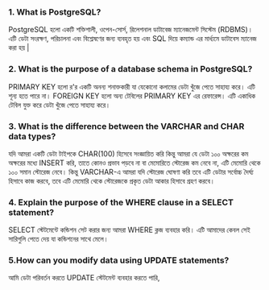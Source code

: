 <h3>1. What is PostgreSQL?</h3>
<P>
 PostgreSQL হলো একটি শক্তিশালী, ওপেন-সোর্স, রিলেশনাল ডাটাবেজ ম্যানেজমেন্ট সিস্টেম (RDBMS)।  
এটি ডেটা সংরক্ষণ, পরিচালনা এবং বিশ্লেষণের জন্য ব্যবহৃত হয় এবং SQL দিয়ে কম্যান্ড এর মার্ধ্যমে ডাটাবেস ম্যানেজ করা হয়  |
</P>
<h3>2. What is the purpose of a database schema in PostgreSQL?</h3>
<P>
 PRIMARY KEY হলো র'র একটি অনন্য শনাক্তকারী যা যেকোনো কলামের ডেটা খুঁজে পেতে সাহায্য করে। এটি শূন্য হতে পারে না। FOREIGN KEY হলো অন্য টেবিলের PRIMARY KEY এর রেফারেন্স। এটি একাধিক টেবিল যুক্ত করে ডেটা খুঁজে পেতে সাহায্য করে।
</P>

<h3>3. What is the difference between the VARCHAR and CHAR data types?</h3>
<P>
 যদি আমরা একটি ডেটা টাইপকে CHAR(100) হিসেবে সংজ্ঞায়িত করি কিন্তু আমরা যে ডেটা ১০০ অক্ষরের কম অক্ষরের মধ্যে INSERT করি, তাতে কোনও প্রভাব পড়বে না বা মেমোরিতে স্টোরেজ কম নেবে না, এটি মেমোরি থেকে ১০০ সমান স্টোরেজ নেবে। কিন্তু VARCHAR-এ আমরা যদি স্টোরেজ ঘোষণা করি তবে এটি ডেটার সর্বোচ্চ দৈর্ঘ্য হিসাবে কাজ করবে, তবে এটি মেমোরি থেকে স্টোরেজকে প্রকৃত ডেটা আকার হিসাবে গ্রহণ করবে।
</P>

<h3>4. Explain the purpose of the WHERE clause in a SELECT statement?</h3>
<P>
 SELECT স্টেটমেন্টে কন্ডিশন সেট করার জন্য আমরা WHERE ক্লজ ব্যবহার করি। এটি আমাদের কেবল সেই সারিগুলি পেতে দেয় যা কন্ডিশনের সাথে মেলে।
</P>

<h3>5.How can you modify data using UPDATE statements?</h3>
<P>
 আমি ডেটা পরিবর্তন করতে UPDATE স্টেটমেন্ট ব্যবহার করতে পারি,
</P>
